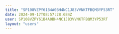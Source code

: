 ```yaml
---
title: "SP108VZPY61B4A0BH4NC1J83VVNKTFBQM3YP53RT"
date: 2024-09-17T08:57:28.684Z
user: SP108VZPY61B4A0BH4NC1J83VVNKTFBQM3YP53RT
layout: "users"
---
```

    